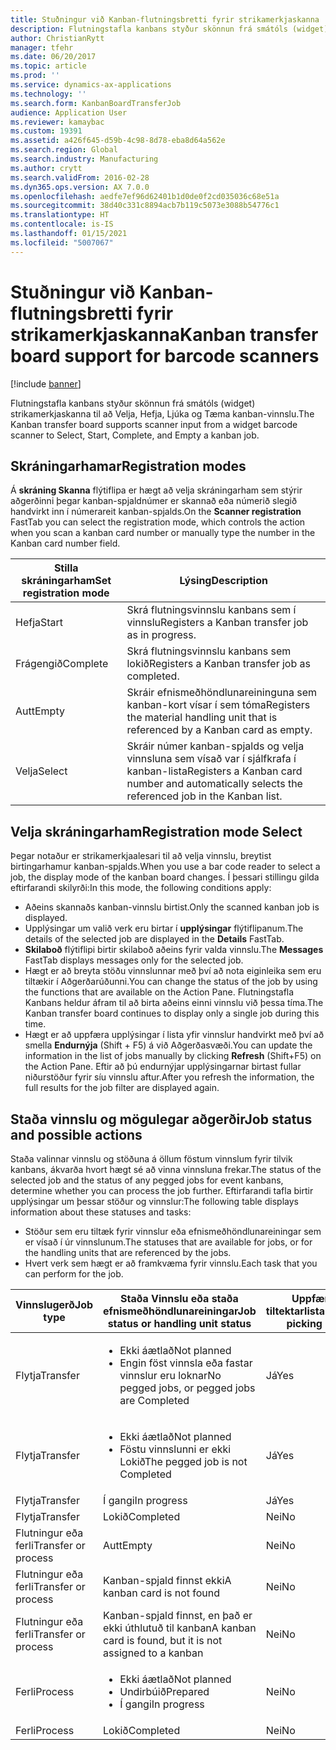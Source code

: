 ```yaml
---
title: Stuðningur við Kanban-flutningsbretti fyrir strikamerkjaskanna
description: Flutningstafla kanbans styður skönnun frá smátóls (widget) strikamerkjaskanna til að Velja, Hefja, Ljúka og Tæma kanban-vinnslu.
author: ChristianRytt
manager: tfehr
ms.date: 06/20/2017
ms.topic: article
ms.prod: ''
ms.service: dynamics-ax-applications
ms.technology: ''
ms.search.form: KanbanBoardTransferJob
audience: Application User
ms.reviewer: kamaybac
ms.custom: 19391
ms.assetid: a426f645-d59b-4c98-8d78-eba8d64a562e
ms.search.region: Global
ms.search.industry: Manufacturing
ms.author: crytt
ms.search.validFrom: 2016-02-28
ms.dyn365.ops.version: AX 7.0.0
ms.openlocfilehash: aedfe7ef96d62401b1d0de0f2cd035036c68e51a
ms.sourcegitcommit: 38d40c331c8894acb7b119c5073e3088b54776c1
ms.translationtype: HT
ms.contentlocale: is-IS
ms.lasthandoff: 01/15/2021
ms.locfileid: "5007067"
---
```

# <a name="kanban-transfer-board-support-for-barcode-scanners"></a><span data-ttu-id="b00b9-103">Stuðningur við Kanban-flutningsbretti fyrir strikamerkjaskanna</span><span class="sxs-lookup"><span data-stu-id="b00b9-103">Kanban transfer board support for barcode scanners</span></span>

[!include [banner](../includes/banner.md)]

<span data-ttu-id="b00b9-104">Flutningstafla kanbans styður skönnun frá smátóls (widget) strikamerkjaskanna til að Velja, Hefja, Ljúka og Tæma kanban-vinnslu.</span><span class="sxs-lookup"><span data-stu-id="b00b9-104">The Kanban transfer board supports scanner input from a widget barcode scanner to Select, Start, Complete, and Empty a kanban job.</span></span>

<a name="registration-modes"></a><span data-ttu-id="b00b9-105">Skráningarhamar</span><span class="sxs-lookup"><span data-stu-id="b00b9-105">Registration modes</span></span>
------------------

<span data-ttu-id="b00b9-106">Á **skráning Skanna** flýtiflipa er hægt að velja skráningarham sem stýrir aðgerðinni þegar kanban-spjaldnúmer er skannað eða númerið slegið handvirkt inn í númerareit kanban-spjalds.</span><span class="sxs-lookup"><span data-stu-id="b00b9-106">On the **Scanner registration** FastTab you can select the registration mode, which controls the action when you scan a kanban card number or manually type the number in the Kanban card number field.</span></span>

| <span data-ttu-id="b00b9-107">Stilla skráningarham</span><span class="sxs-lookup"><span data-stu-id="b00b9-107">Set registration mode</span></span> | <span data-ttu-id="b00b9-108">Lýsing</span><span class="sxs-lookup"><span data-stu-id="b00b9-108">Description</span></span>                                                                                     |
|-----------------------|-------------------------------------------------------------------------------------------------|
| <span data-ttu-id="b00b9-109">Hefja</span><span class="sxs-lookup"><span data-stu-id="b00b9-109">Start</span></span>                 | <span data-ttu-id="b00b9-110">Skrá flutningsvinnslu kanbans sem í vinnslu</span><span class="sxs-lookup"><span data-stu-id="b00b9-110">Registers a Kanban transfer job as in progress.</span></span>                                                 |
| <span data-ttu-id="b00b9-111">Frágengið</span><span class="sxs-lookup"><span data-stu-id="b00b9-111">Complete</span></span>              | <span data-ttu-id="b00b9-112">Skrá flutningsvinnslu kanbans sem lokið</span><span class="sxs-lookup"><span data-stu-id="b00b9-112">Registers a Kanban transfer job as completed.</span></span>                                                   |
| <span data-ttu-id="b00b9-113">Autt</span><span class="sxs-lookup"><span data-stu-id="b00b9-113">Empty</span></span>                 | <span data-ttu-id="b00b9-114">Skráir efnismeðhöndlunareininguna sem kanban-kort vísar í sem tóma</span><span class="sxs-lookup"><span data-stu-id="b00b9-114">Registers the material handling unit that is referenced by a Kanban card as empty.</span></span>              |
| <span data-ttu-id="b00b9-115">Velja</span><span class="sxs-lookup"><span data-stu-id="b00b9-115">Select</span></span>                | <span data-ttu-id="b00b9-116">Skráir númer kanban-spjalds og velja vinnsluna sem vísað var í sjálfkrafa í kanban-lista</span><span class="sxs-lookup"><span data-stu-id="b00b9-116">Registers a Kanban card number and automatically selects the referenced job in the Kanban list.</span></span> |

 
<a name="registration-mode-select"></a><span data-ttu-id="b00b9-117">Velja skráningarham</span><span class="sxs-lookup"><span data-stu-id="b00b9-117">Registration mode Select</span></span>
------------------------

<span data-ttu-id="b00b9-118">Þegar notaður er strikamerkjaalesari til að velja vinnslu, breytist birtingarhamur kanban-spjalds.</span><span class="sxs-lookup"><span data-stu-id="b00b9-118">When you use a bar code reader to select a job, the display mode of the kanban board changes.</span></span> <span data-ttu-id="b00b9-119">Í þessari stillingu gilda eftirfarandi skilyrði:</span><span class="sxs-lookup"><span data-stu-id="b00b9-119">In this mode, the following conditions apply:</span></span>

-   <span data-ttu-id="b00b9-120">Aðeins skannaðs kanban-vinnslu birtist.</span><span class="sxs-lookup"><span data-stu-id="b00b9-120">Only the scanned kanban job is displayed.</span></span>
-   <span data-ttu-id="b00b9-121">Upplýsingar um valið verk eru birtar í **upplýsingar** flýtiflipanum.</span><span class="sxs-lookup"><span data-stu-id="b00b9-121">The details of the selected job are displayed in the **Details** FastTab.</span></span>
-   <span data-ttu-id="b00b9-122">**Skilaboð** flýtiflipi birtir skilaboð aðeins fyrir valda vinnslu.</span><span class="sxs-lookup"><span data-stu-id="b00b9-122">The **Messages** FastTab displays messages only for the selected job.</span></span>
-   <span data-ttu-id="b00b9-123">Hægt er að breyta stöðu vinnslunnar með því að nota eiginleika sem eru tiltækir í Aðgerðarúðunni.</span><span class="sxs-lookup"><span data-stu-id="b00b9-123">You can change the status of the job by using the functions that are available on the Action Pane.</span></span> <span data-ttu-id="b00b9-124">Flutningstafla Kanbans heldur áfram til að birta aðeins einni vinnslu við þessa tíma.</span><span class="sxs-lookup"><span data-stu-id="b00b9-124">The Kanban transfer board continues to display only a single job during this time.</span></span>
-   <span data-ttu-id="b00b9-125">Hægt er að uppfæra upplýsingar í lista yfir vinnslur handvirkt með því að smella **Endurnýja** (Shift + F5) á við Aðgerðasvæði.</span><span class="sxs-lookup"><span data-stu-id="b00b9-125">You can update the information in the list of jobs manually by clicking **Refresh** (Shift+F5) on the Action Pane.</span></span> <span data-ttu-id="b00b9-126">Eftir að þú endurnýjar upplýsingarnar birtast fullar niðurstöður fyrir síu vinnslu aftur.</span><span class="sxs-lookup"><span data-stu-id="b00b9-126">After you refresh the information, the full results for the job filter are displayed again.</span></span>

## <a name="job-status-and-possible-actions"></a><span data-ttu-id="b00b9-127">Staða vinnslu og mögulegar aðgerðir</span><span class="sxs-lookup"><span data-stu-id="b00b9-127">Job status and possible actions</span></span>
<span data-ttu-id="b00b9-128">Staða valinnar vinnslu og stöðuna á öllum föstum vinnslum fyrir tilvik kanbans, ákvarða hvort hægt sé að vinna vinnsluna frekar.</span><span class="sxs-lookup"><span data-stu-id="b00b9-128">The status of the selected job and the status of any pegged jobs for event kanbans, determine whether you can process the job further.</span></span> <span data-ttu-id="b00b9-129">Eftirfarandi tafla birtir upplýsingar um þessar stöður og vinnslur:</span><span class="sxs-lookup"><span data-stu-id="b00b9-129">The following table displays information about these statuses and tasks:</span></span>
-   <span data-ttu-id="b00b9-130">Stöður sem eru tiltæk fyrir vinnslur eða efnismeðhöndlunareiningar sem er vísað í úr vinnslunum.</span><span class="sxs-lookup"><span data-stu-id="b00b9-130">The statuses that are available for jobs, or for the handling units that are referenced by the jobs.</span></span>
-   <span data-ttu-id="b00b9-131">Hvert verk sem hægt er að framkvæma fyrir vinnslu.</span><span class="sxs-lookup"><span data-stu-id="b00b9-131">Each task that you can perform for the job.</span></span>

<table>
<colgroup>
<col width="12%" />
<col width="12%" />
<col width="12%" />
<col width="12%" />
<col width="12%" />
<col width="12%" />
<col width="12%" />
<col width="12%" />
</colgroup>
<thead>
<tr class="header">
<th><span data-ttu-id="b00b9-132">Vinnslugerð</span><span class="sxs-lookup"><span data-stu-id="b00b9-132">Job type</span></span></th>
<th><span data-ttu-id="b00b9-133">Staða Vinnslu eða staða efnismeðhöndlunareiningar</span><span class="sxs-lookup"><span data-stu-id="b00b9-133">Job status or handling unit status</span></span></th>
<th><span data-ttu-id="b00b9-134">Uppfæra tiltektarlista</span><span class="sxs-lookup"><span data-stu-id="b00b9-134">Update picking list</span></span></th>
<th><span data-ttu-id="b00b9-135">Hefja</span><span class="sxs-lookup"><span data-stu-id="b00b9-135">Start</span></span></th>
<th><span data-ttu-id="b00b9-136">Uppfæra skráningu</span><span class="sxs-lookup"><span data-stu-id="b00b9-136">Update registration</span></span></th>
<th><span data-ttu-id="b00b9-137">Frágengið</span><span class="sxs-lookup"><span data-stu-id="b00b9-137">Complete</span></span></th>
<th><span data-ttu-id="b00b9-138">Autt</span><span class="sxs-lookup"><span data-stu-id="b00b9-138">Empty</span></span></th>
<th><span data-ttu-id="b00b9-139">Búa til tilvikskanban</span><span class="sxs-lookup"><span data-stu-id="b00b9-139">Create event kanbans</span></span></th>
</tr>
</thead>
<tbody>
<tr class="odd">
<td><span data-ttu-id="b00b9-140">Flytja</span><span class="sxs-lookup"><span data-stu-id="b00b9-140">Transfer</span></span></td>
<td><ul>
<li><span data-ttu-id="b00b9-141">Ekki áætlað</span><span class="sxs-lookup"><span data-stu-id="b00b9-141">Not planned</span></span></li>
<li><span data-ttu-id="b00b9-142">Engin föst vinnsla eða fastar vinnslur eru loknar</span><span class="sxs-lookup"><span data-stu-id="b00b9-142">No pegged jobs, or pegged jobs are Completed</span></span></li>
</ul></td>
<td><span data-ttu-id="b00b9-143">Já</span><span class="sxs-lookup"><span data-stu-id="b00b9-143">Yes</span></span></td>
<td><span data-ttu-id="b00b9-144">Já</span><span class="sxs-lookup"><span data-stu-id="b00b9-144">Yes</span></span></td>
<td><span data-ttu-id="b00b9-145">Já</span><span class="sxs-lookup"><span data-stu-id="b00b9-145">Yes</span></span></td>
<td><span data-ttu-id="b00b9-146">Já</span><span class="sxs-lookup"><span data-stu-id="b00b9-146">Yes</span></span></td>
<td><span data-ttu-id="b00b9-147">Nei</span><span class="sxs-lookup"><span data-stu-id="b00b9-147">No</span></span></td>
<td><span data-ttu-id="b00b9-148">Já</span><span class="sxs-lookup"><span data-stu-id="b00b9-148">Yes</span></span></td>
</tr>
<tr class="even">
<td><span data-ttu-id="b00b9-149">Flytja</span><span class="sxs-lookup"><span data-stu-id="b00b9-149">Transfer</span></span></td>
<td><ul>
<li><span data-ttu-id="b00b9-150">Ekki áætlað</span><span class="sxs-lookup"><span data-stu-id="b00b9-150">Not planned</span></span></li>
<li><span data-ttu-id="b00b9-151">Föstu vinnslunni er ekki Lokið</span><span class="sxs-lookup"><span data-stu-id="b00b9-151">The pegged job is not Completed</span></span></li>
</ul></td>
<td><span data-ttu-id="b00b9-152">Já</span><span class="sxs-lookup"><span data-stu-id="b00b9-152">Yes</span></span></td>
<td><span data-ttu-id="b00b9-153">Nei</span><span class="sxs-lookup"><span data-stu-id="b00b9-153">No</span></span></td>
<td><span data-ttu-id="b00b9-154">Já</span><span class="sxs-lookup"><span data-stu-id="b00b9-154">Yes</span></span></td>
<td><span data-ttu-id="b00b9-155">Nei</span><span class="sxs-lookup"><span data-stu-id="b00b9-155">No</span></span></td>
<td><span data-ttu-id="b00b9-156">Nei</span><span class="sxs-lookup"><span data-stu-id="b00b9-156">No</span></span></td>
<td><span data-ttu-id="b00b9-157">Nei</span><span class="sxs-lookup"><span data-stu-id="b00b9-157">No</span></span></td>
</tr>
<tr class="odd">
<td><span data-ttu-id="b00b9-158">Flytja</span><span class="sxs-lookup"><span data-stu-id="b00b9-158">Transfer</span></span></td>
<td><span data-ttu-id="b00b9-159">Í gangi</span><span class="sxs-lookup"><span data-stu-id="b00b9-159">In progress</span></span></td>
<td><span data-ttu-id="b00b9-160">Já</span><span class="sxs-lookup"><span data-stu-id="b00b9-160">Yes</span></span></td>
<td><span data-ttu-id="b00b9-161">Nei</span><span class="sxs-lookup"><span data-stu-id="b00b9-161">No</span></span></td>
<td><span data-ttu-id="b00b9-162">Já</span><span class="sxs-lookup"><span data-stu-id="b00b9-162">Yes</span></span></td>
<td><span data-ttu-id="b00b9-163">Já</span><span class="sxs-lookup"><span data-stu-id="b00b9-163">Yes</span></span></td>
<td><span data-ttu-id="b00b9-164">Nei</span><span class="sxs-lookup"><span data-stu-id="b00b9-164">No</span></span></td>
<td><span data-ttu-id="b00b9-165">Nei</span><span class="sxs-lookup"><span data-stu-id="b00b9-165">No</span></span></td>
</tr>
<tr class="even">
<td><span data-ttu-id="b00b9-166">Flytja</span><span class="sxs-lookup"><span data-stu-id="b00b9-166">Transfer</span></span></td>
<td><span data-ttu-id="b00b9-167">Lokið</span><span class="sxs-lookup"><span data-stu-id="b00b9-167">Completed</span></span></td>
<td><span data-ttu-id="b00b9-168">Nei</span><span class="sxs-lookup"><span data-stu-id="b00b9-168">No</span></span></td>
<td><span data-ttu-id="b00b9-169">Nei</span><span class="sxs-lookup"><span data-stu-id="b00b9-169">No</span></span></td>
<td><span data-ttu-id="b00b9-170">Nei</span><span class="sxs-lookup"><span data-stu-id="b00b9-170">No</span></span></td>
<td><span data-ttu-id="b00b9-171">Nei</span><span class="sxs-lookup"><span data-stu-id="b00b9-171">No</span></span></td>
<td><span data-ttu-id="b00b9-172">Já</span><span class="sxs-lookup"><span data-stu-id="b00b9-172">Yes</span></span></td>
<td><span data-ttu-id="b00b9-173">Nei</span><span class="sxs-lookup"><span data-stu-id="b00b9-173">No</span></span></td>
</tr>
<tr class="odd">
<td><span data-ttu-id="b00b9-174">Flutningur eða ferli</span><span class="sxs-lookup"><span data-stu-id="b00b9-174">Transfer or process</span></span></td>
<td><span data-ttu-id="b00b9-175">Autt</span><span class="sxs-lookup"><span data-stu-id="b00b9-175">Empty</span></span></td>
<td><span data-ttu-id="b00b9-176">Nei</span><span class="sxs-lookup"><span data-stu-id="b00b9-176">No</span></span></td>
<td><span data-ttu-id="b00b9-177">Nei</span><span class="sxs-lookup"><span data-stu-id="b00b9-177">No</span></span></td>
<td><span data-ttu-id="b00b9-178">Nei</span><span class="sxs-lookup"><span data-stu-id="b00b9-178">No</span></span></td>
<td><span data-ttu-id="b00b9-179">Nei</span><span class="sxs-lookup"><span data-stu-id="b00b9-179">No</span></span></td>
<td><span data-ttu-id="b00b9-180">Nei</span><span class="sxs-lookup"><span data-stu-id="b00b9-180">No</span></span></td>
<td><span data-ttu-id="b00b9-181">Nei</span><span class="sxs-lookup"><span data-stu-id="b00b9-181">No</span></span></td>
</tr>
<tr class="even">
<td><span data-ttu-id="b00b9-182">Flutningur eða ferli</span><span class="sxs-lookup"><span data-stu-id="b00b9-182">Transfer or process</span></span></td>
<td><span data-ttu-id="b00b9-183">Kanban-spjald finnst ekki</span><span class="sxs-lookup"><span data-stu-id="b00b9-183">A kanban card is not found</span></span></td>
<td><span data-ttu-id="b00b9-184">Nei</span><span class="sxs-lookup"><span data-stu-id="b00b9-184">No</span></span></td>
<td><span data-ttu-id="b00b9-185">Nei</span><span class="sxs-lookup"><span data-stu-id="b00b9-185">No</span></span></td>
<td><span data-ttu-id="b00b9-186">Nei</span><span class="sxs-lookup"><span data-stu-id="b00b9-186">No</span></span></td>
<td><span data-ttu-id="b00b9-187">Nei</span><span class="sxs-lookup"><span data-stu-id="b00b9-187">No</span></span></td>
<td><span data-ttu-id="b00b9-188">Nei</span><span class="sxs-lookup"><span data-stu-id="b00b9-188">No</span></span></td>
<td><span data-ttu-id="b00b9-189">Nei</span><span class="sxs-lookup"><span data-stu-id="b00b9-189">No</span></span></td>
</tr>
<tr class="odd">
<td><span data-ttu-id="b00b9-190">Flutningur eða ferli</span><span class="sxs-lookup"><span data-stu-id="b00b9-190">Transfer or process</span></span></td>
<td><span data-ttu-id="b00b9-191">Kanban-spjald finnst, en það er ekki úthlutuð til kanban</span><span class="sxs-lookup"><span data-stu-id="b00b9-191">A kanban card is found, but it is not assigned to a kanban</span></span></td>
<td><span data-ttu-id="b00b9-192">Nei</span><span class="sxs-lookup"><span data-stu-id="b00b9-192">No</span></span></td>
<td><span data-ttu-id="b00b9-193">Nei</span><span class="sxs-lookup"><span data-stu-id="b00b9-193">No</span></span></td>
<td><span data-ttu-id="b00b9-194">Nei</span><span class="sxs-lookup"><span data-stu-id="b00b9-194">No</span></span></td>
<td><span data-ttu-id="b00b9-195">Nei</span><span class="sxs-lookup"><span data-stu-id="b00b9-195">No</span></span></td>
<td><span data-ttu-id="b00b9-196">Nei</span><span class="sxs-lookup"><span data-stu-id="b00b9-196">No</span></span></td>
<td><span data-ttu-id="b00b9-197">Nei</span><span class="sxs-lookup"><span data-stu-id="b00b9-197">No</span></span></td>
</tr>
<tr class="even">
<td><span data-ttu-id="b00b9-198">Ferli</span><span class="sxs-lookup"><span data-stu-id="b00b9-198">Process</span></span></td>
<td><ul>
<li><span data-ttu-id="b00b9-199">Ekki áætlað</span><span class="sxs-lookup"><span data-stu-id="b00b9-199">Not planned</span></span></li>
<li><span data-ttu-id="b00b9-200">Undirbúið</span><span class="sxs-lookup"><span data-stu-id="b00b9-200">Prepared</span></span></li>
<li><span data-ttu-id="b00b9-201">Í gangi</span><span class="sxs-lookup"><span data-stu-id="b00b9-201">In progress</span></span></li>
</ul></td>
<td><span data-ttu-id="b00b9-202">Nei</span><span class="sxs-lookup"><span data-stu-id="b00b9-202">No</span></span></td>
<td><span data-ttu-id="b00b9-203">Nei</span><span class="sxs-lookup"><span data-stu-id="b00b9-203">No</span></span></td>
<td><span data-ttu-id="b00b9-204">Nei</span><span class="sxs-lookup"><span data-stu-id="b00b9-204">No</span></span></td>
<td><span data-ttu-id="b00b9-205">Nei</span><span class="sxs-lookup"><span data-stu-id="b00b9-205">No</span></span></td>
<td><span data-ttu-id="b00b9-206">Nei</span><span class="sxs-lookup"><span data-stu-id="b00b9-206">No</span></span></td>
<td><span data-ttu-id="b00b9-207">Nei</span><span class="sxs-lookup"><span data-stu-id="b00b9-207">No</span></span></td>
</tr>
<tr class="odd">
<td><span data-ttu-id="b00b9-208">Ferli</span><span class="sxs-lookup"><span data-stu-id="b00b9-208">Process</span></span></td>
<td><span data-ttu-id="b00b9-209">Lokið</span><span class="sxs-lookup"><span data-stu-id="b00b9-209">Completed</span></span></td>
<td><span data-ttu-id="b00b9-210">Nei</span><span class="sxs-lookup"><span data-stu-id="b00b9-210">No</span></span></td>
<td><span data-ttu-id="b00b9-211">Nei</span><span class="sxs-lookup"><span data-stu-id="b00b9-211">No</span></span></td>
<td><span data-ttu-id="b00b9-212">Nei</span><span class="sxs-lookup"><span data-stu-id="b00b9-212">No</span></span></td>
<td><span data-ttu-id="b00b9-213">Nei</span><span class="sxs-lookup"><span data-stu-id="b00b9-213">No</span></span></td>
<td><span data-ttu-id="b00b9-214">Nei</span><span class="sxs-lookup"><span data-stu-id="b00b9-214">No</span></span></td>
<td><span data-ttu-id="b00b9-215">Nei</span><span class="sxs-lookup"><span data-stu-id="b00b9-215">No</span></span></td>
</tr>
</tbody>
</table>





